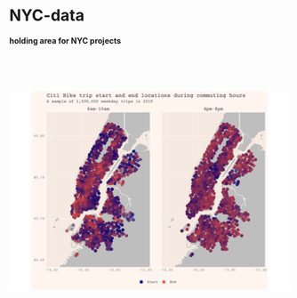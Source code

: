 # NYC-data

#### holding area for NYC projects

</br>
</br>
</br>

<p align="center">
<img src="Plots/Commuting.png" width="700">
</p>
